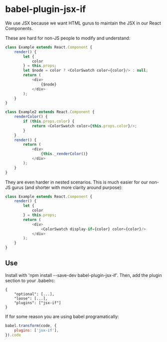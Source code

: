 babel-plugin-jsx-if
===================

We use JSX because we want HTML gurus to maintain the JSX in our React Components.

These are hard for non-JS people to modify and understand:

```javascript
class Example extends React.Component {
    render() {
        let {
            color
        } = this.props;
        let $node = color ? <ColorSwatch color={color}/> : null;
        return (
            <div>
                {$node}
            </div>
        );
    }
}

class Example2 extends React.Component {
    renderColor() {
        if (this.props.color) {
            return <ColorSwatch color={this.props.color}/>;
        }
    }
    render() {
        return (
            <div>
                {this._renderColor()}
            </div>
        );
    }
}
```

They are even harder in nested scenarios. This is much easier for our non-JS gurus (and shorter with more clarity around purpose):

```javascript
class Example extends React.Component {
    render() {
        let {
            color
        } = this.props;
        return (
            <div>
                <ColorSwatch display-if={color} color={color}/>
            </div>
        );
    }
}
```

Use
---

Install with 'npm install --save-dev babel-plugin-jsx-if'. Then, add the plugin section to your .babelrc:

```
{
    "optional": [...],
    "loose": [...],
    "plugins": ["jsx-if"]
}
```

If for some reason you are using babel programatically:

```javascript
babel.transform(code, {
    plugins: ['jsx-if'],
}).code
```

